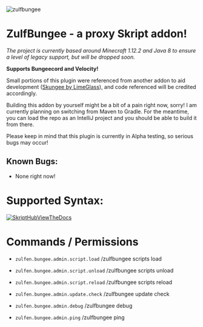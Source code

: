 

![zulfbungee](https://user-images.githubusercontent.com/38318382/180299758-f01f2373-6f47-4f24-ba1b-f69343c61424.png)


# **ZulfBungee - a proxy Skript addon!**

*The project is currently based around Minecraft 1.12.2 and Java 8 to ensure a level of legacy support, but will be dropped soon.*

**Supports Bungeecord and Velocity!**

Small portions of this plugin were referenced from another addon to aid development ([Skungee by LimeGlass](https://github.com/Skungee/Skungee-2.0.0)), and code referenced will be credited accordingly.

Building this addon by yourself might be a bit of a pain right now, sorry! I am currently planning on switching from Maven to Gradle. For the meantime, you can load the repo as an IntelliJ project and you should be able to build it from there.

Please keep in mind that this plugin is currently in Alpha testing, so serious bugs may occur!

## **Known Bugs:**

* None right now!

# **Supported Syntax:**

[![SkriptHubViewTheDocs](http://skripthub.net/static/addon/ViewTheDocsButton.png)](http://skripthub.net/docs/?addon=ZulfBungee)

# Commands / Permissions

- `zulfen.bungee.admin.script.load` /zulfbungee scripts load <name>
- `zulfen.bungee.admin.script.unload` /zulfbungee scripts unload <name>
- `zulfen.bungee.admin.script.reload` /zulfbungee scripts reload <name>

- `zulfen.bungee.admin.update.check` /zulfbungee update check
- `zulfen.bungee.admin.debug` /zulfbungee debug
- `zulfen.bungee.admin.ping` /zulfbungee ping
